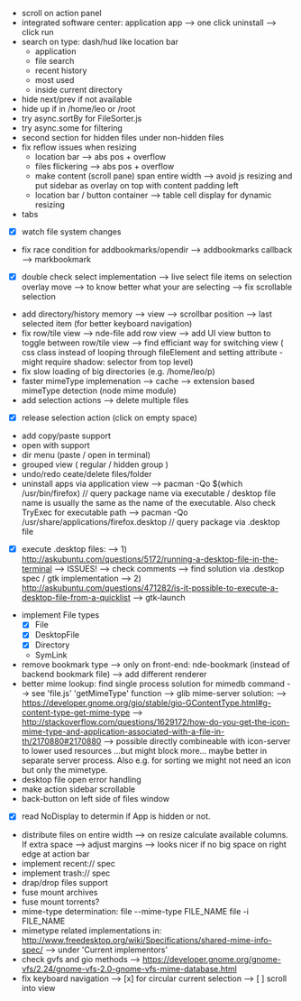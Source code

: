 - scroll on action panel
- integrated software center: application app
	--> one click uninstall
	--> click run
- search on type: dash/hud like location bar
	- application
	- file search
	- recent history
	- most used
	- inside current directory
- hide next/prev if not available
- hide up if in /home/leo or /root
- try async.sortBy for FileSorter.js
- try async.some for filtering
- second section for hidden files under non-hidden files
- fix reflow issues when resizing
	- location bar --> abs pos + overflow
	- files flickering --> abs pos + overflow
	- make content (scroll pane) span entire width --> avoid js resizing
		and put sidebar as overlay on top with content padding left
	- location bar / button container --> table cell display for dynamic resizing
- tabs
- [x] watch file system changes
- fix race condition for addbookmarks/opendir
	--> addbookmarks callback --> markbookmark
- [x] double check select implementation
	--> live select file items on selection overlay move --> to know better what your are selecting
	--> fix scrollable selection
- add directory/history memory
	--> view
	--> scrollbar position
	--> last selected item (for better keyboard navigation)
- fix row/tile view
	--> nde-file add row view
	--> add UI view button to toggle between row/tile view
	--> find efficiant way for switching view ( css class instead of looping through fileElement and setting attribute - might require shadow: selector from top level)
- fix slow loading of big directories (e.g. /home/leo/p)
- faster mimeType implemenation
	--> cache
	--> extension based mimeType detection (node mime module)
- add selection actions
	--> delete multiple files
- [x] release selection action (click on empty space)
- add copy/paste support
- open with support
- dir menu (paste / open in terminal)
- grouped view ( regular / hidden group )
- undo/redo ceate/delete files/folder
- uninstall apps via application view
	--> pacman -Qo $(which /usr/bin/firefox) // query package name via executable / desktop file name is usually the same as the name of the executable. Also check TryExec for executable path
	--> pacman -Qo /usr/share/applications/firefox.desktop // query package via .desktop file
- [x] execute .desktop files:
	--> 1) http://askubuntu.com/questions/5172/running-a-desktop-file-in-the-terminal
	-->    ISSUES! --> check comments
	-->    find solution via .destkop spec / gtk implementation
	--> 2) http://askubuntu.com/questions/471282/is-it-possible-to-execute-a-desktop-file-from-a-quicklist
	-->    gtk-launch
- implement File types
	- [x] File
	- [x] DesktopFile
	- [x] Directory
	- SymLink
- remove bookmark type
	--> only on front-end: nde-bookmark (instead of backend bookmark file)
	--> add different renderer
- better mime lookup: find single process solution for mimedb command
	--> see 'file.js' 'getMimeType' function
	--> glib mime-server solution:
	--> https://developer.gnome.org/gio/stable/gio-GContentType.html#g-content-type-get-mime-type
	--> http://stackoverflow.com/questions/1629172/how-do-you-get-the-icon-mime-type-and-application-associated-with-a-file-in-th/2170880#2170880
	--> possible directly combineable with icon-server to lower used resources ...but might block more... maybe better in separate server process. Also e.g. for sorting we might not need an icon but only the mimetype.
- desktop file open error handling
- make action sidebar scrollable
- back-button on left side of files window
- [x] read NoDisplay to determin if App is hidden or not.
- distribute files on entire width
	--> on resize calculate available columns. If extra space --> adjust margins
	--> looks nicer if no big space on right edge at action bar
- implement recent:// spec
- implement trash:// spec
- drap/drop files support
- fuse mount archives
- fuse mount torrents?
- mime-type determination: file --mime-type FILE_NAME
	file -i FILE_NAME
- mimetype related implementations in: http://www.freedesktop.org/wiki/Specifications/shared-mime-info-spec/
--> under 'Current implementors'
- check gvfs and gio methods
	--> https://developer.gnome.org/gnome-vfs/2.24/gnome-vfs-2.0-gnome-vfs-mime-database.html
- fix keyboard navigation
	--> [x] for circular current selection
	--> [ ] scroll into view